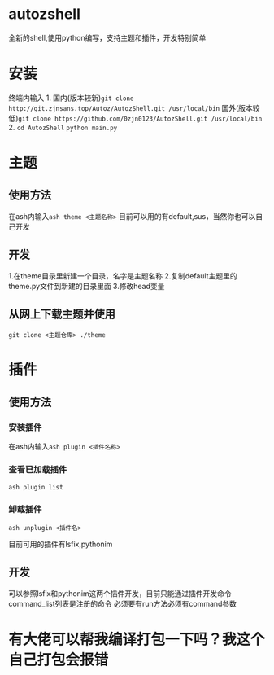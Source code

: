 # autozshell
全新的shell,使用python编写，支持主题和插件，开发特别简单

# 安装
终端内输入
1.
国内(版本较新)```git clone http://git.zjnsans.top/Autoz/AutozShell.git /usr/local/bin```
国外(版本较低)```git clone https://github.com/0zjn0123/AutozShell.git /usr/local/bin```
2.
```cd AutozShell```
```python main.py```

# 主题
## 使用方法
在ash内输入```ash theme <主题名称>```
目前可以用的有default,sus，当然你也可以自己开发

## 开发
1.在theme目录里新建一个目录，名字是主题名称
2.复制default主题里的theme.py文件到新建的目录里面
3.修改head变量

## 从网上下载主题并使用
```git clone <主题仓库> ./theme```

# 插件
## 使用方法
### 安装插件
在ash内输入```ash plugin <插件名称>```
### 查看已加载插件
```ash plugin list```
### 卸载插件
```ash unplugin <插件名>```

目前可用的插件有lsfix,pythonim
## 开发
可以参照lsfix和pythonim这两个插件开发，目前只能通过插件开发命令
command_list列表是注册的命令
必须要有run方法必须有command参数

# 有大佬可以帮我编译打包一下吗？我这个自己打包会报错


# 
